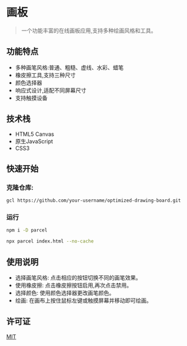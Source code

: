 # 画板

> 一个功能丰富的在线画板应用,支持多种绘画风格和工具。

## 功能特点

- 多种画笔风格:普通、粗糙、虚线、水彩、蜡笔
- 橡皮擦工具,支持三种尺寸
- 颜色选择器
- 响应式设计,适配不同屏幕尺寸
- 支持触摸设备

## 技术栈

- HTML5 Canvas
- 原生JavaScript
- CSS3

## 快速开始

### 克隆仓库:

   ```bash
   gcl https://github.com/your-username/optimized-drawing-board.git

   ```

### 运行 

```bash
npm i -D parcel 

npx parcel index.html --no-cache

```



## 使用说明

- 选择画笔风格: 点击相应的按钮切换不同的画笔效果。
- 使用橡皮擦: 点击橡皮擦按钮启用,再次点击禁用。
- 选择颜色: 使用颜色选择器更改画笔颜色。
- 绘画: 在画布上按住鼠标左键或触摸屏幕并移动即可绘画。



## 许可证

[MIT](https://choosealicense.com/licenses/mit/)
